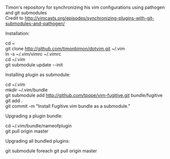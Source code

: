 Timon's repository for synchronizing his vim configurations using pathogen and git submodules   
Credit to http://vimcasts.org/episodes/synchronizing-plugins-with-git-submodules-and-pathogen/

Installation:

cd ~  
git clone http://github.com/timonbimon/dotvim.git ~/.vim  
ln -s ~/.vim/vimrc ~/.vimrc  
cd ~/.vim  
git submodule update --init  

Installing plugin as submodule:  

cd ~/.vim  
mkdir ~/.vim/bundle  
git submodule add http://github.com/tpope/vim-fugitive.git bundle/fugitive  
git add .  
git commit -m "Install Fugitive.vim bundle as a submodule."  

Upgrading a plugin bundle:                    
                                              
cd ~/.vim/bundle/nameofplugin                 
git pull origin master                        
                                              
Upgrading all bundled plugins:                
                                              
git submodule foreach git pull origin master  

